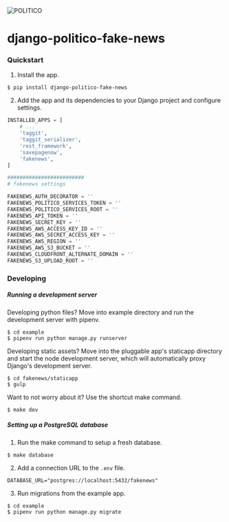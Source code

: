 ![POLITICO](https://rawgithub.com/The-Politico/src/master/images/logo/badge.png)

# django-politico-fake-news

### Quickstart

1. Install the app.

  ```
  $ pip install django-politico-fake-news
  ```

2. Add the app and its dependencies to your Django project and configure settings.

  ```python
  INSTALLED_APPS = [
      # ...
      'taggit',
      'taggit_serializer',
      'rest_framework',
      'savepagenow',
      'fakenews',
  ]

  #########################
  # fakenews settings

  FAKENEWS_AUTH_DECORATOR = ''
  FAKENEWS_POLITICO_SERVICES_TOKEN = ''
  FAKENEWS_POLITICO_SERVICES_ROOT = ''
  FAKENEWS_API_TOKEN = ''
  FAKENEWS_SECRET_KEY = ''
  FAKENEWS_AWS_ACCESS_KEY_ID = ''
  FAKENEWS_AWS_SECRET_ACCESS_KEY = ''
  FAKENEWS_AWS_REGION = ''
  FAKENEWS_AWS_S3_BUCKET = ''
  FAKENEWS_CLOUDFRONT_ALTERNATE_DOMAIN = ''
  FAKENEWS_S3_UPLOAD_ROOT = ''
  ```

### Developing

##### Running a development server

Developing python files? Move into example directory and run the development server with pipenv.

  ```
  $ cd example
  $ pipenv run python manage.py runserver
  ```

Developing static assets? Move into the pluggable app's staticapp directory and start the node development server, which will automatically proxy Django's development server.

  ```
  $ cd fakenews/staticapp
  $ gulp
  ```

Want to not worry about it? Use the shortcut make command.

  ```
  $ make dev
  ```

##### Setting up a PostgreSQL database

1. Run the make command to setup a fresh database.

  ```
  $ make database
  ```

2. Add a connection URL to the `.env` file.

  ```
  DATABASE_URL="postgres://localhost:5432/fakenews"
  ```

3. Run migrations from the example app.

  ```
  $ cd example
  $ pipenv run python manage.py migrate
  ```
